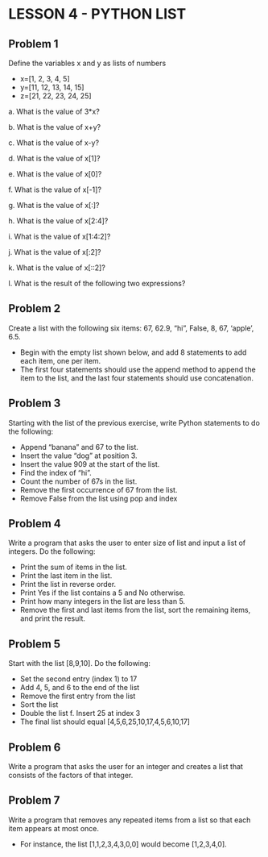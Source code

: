 # LESSON 4 - PYTHON LIST

## Problem 1
Define the variables x and y as lists of numbers
- x=[1, 2, 3, 4, 5]
- y=[11, 12, 13, 14, 15]
- z=[21, 22, 23, 24, 25]

a. What is the value of 3*x?

b. What is the value of x+y?

c. What is the value of x-y?

d. What is the value of x[1]?

e. What is the value of x[0]?

f. What is the value of x[-1]?

g. What is the value of x[:]?

h. What is the value of x[2:4]?

i. What is the value of x[1:4:2]?

j. What is the value of x[:2]?

k. What is the value of x[::2]?

l. What is the result of the following two expressions?

## Problem 2
Create a list with the following six items: 67, 62.9, “hi”, False, 8, 67, ‘apple’, 6.5.
- Begin with the empty list shown below, and add 8 statements to add each item, one per item.
- The first four statements should use the append method to append the item to the list, and the last four statements should use concatenation.

## Problem 3
Starting with the list of the previous exercise, write Python statements to do the following:
- Append “banana” and 67 to the list.
- Insert the value “dog” at position 3.
- Insert the value 909 at the start of the list.
- Find the index of “hi”.
- Count the number of 67s in the list.
- Remove the first occurrence of 67 from the list.
- Remove False from the list using pop and index

## Problem 4
Write a program that asks the user to enter size of list and input a list of integers. Do the following:
- Print the sum of items in the list.
- Print the last item in the list.
- Print the list in reverse order.
- Print Yes if the list contains a 5 and No otherwise.
- Print how many integers in the list are less than 5.
- Remove the first and last items from the list, sort the remaining items, and print the result.

## Problem 5
Start with the list [8,9,10]. Do the following:
- Set the second entry (index 1) to 17
- Add 4, 5, and 6 to the end of the list
- Remove the first entry from the list
- Sort the list
- Double the list f. Insert 25 at index 3
- The final list should equal [4,5,6,25,10,17,4,5,6,10,17]

## Problem 6
Write a program that asks the user for an integer and creates a list that consists of the factors of that integer.

## Problem 7
Write a program that removes any repeated items from a list so that each item appears at most once.
- For instance, the list [1,1,2,3,4,3,0,0] would become [1,2,3,4,0].